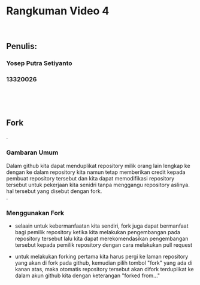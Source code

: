# Rangkuman Video 4

<p>&nbsp;</p>

## Penulis:
### Yosep Putra Setiyanto
### 13320026

<p>&nbsp;</p>
<p>&nbsp;</p>

## Fork
.
### Gambaran Umum

Dalam github kita dapat menduplikat repository milik orang lain lengkap ke dengan ke dalam repository kita namun tetap memberikan credit kepada pembuat repository tersebut dan kita dapat memodifikasi repository tersebut untuk pekerjaan kita senidri tanpa menggangu repository aslinya. hal tersebut yang disebut dengan fork.   
.
### Menggunakan Fork

- selaain untuk kebermanfaatan kita sendiri, fork juga dapat bermanfaat bagi pemilik repository ketika kita melakukan pengembangan pada repository tersebut lalu kita dapat merekomendasikan pengembangan tersebut kepada pemilik repository dengan cara melakukan pull request

- untuk melakukan forking pertama kita harus pergi ke laman repository yang akan di fork pada github, kemudian pilih tombol "fork" yang ada di kanan atas, maka otomatis repository tersebut akan difork terduplikat ke dalam akun github kita dengan keterangan "forked from..."

<p>&nbsp;</p>
